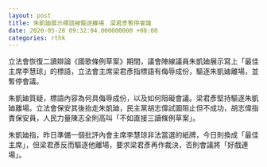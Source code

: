 ```yaml
---
layout: post
title: 朱凱廸展示標語被驅逐離場　梁君彥暫停會議
date: 2020-05-28 09:32:04.000000000 +08:00
categories: rthk
---
```


立法會恢復二讀辯論《國歌條例草案》期間，議會陣線議員朱凱廸展示寫上「最佳主席李慧琼」的標語，立法會主席梁君彥指標語有侮辱成份，驅逐朱凱廸離場，並暫停會議。

朱凱廸質疑，標語內容為何具侮辱成份，以及如何阻礙會議。梁君彥堅持驅逐朱凱廸離場。立法會保安其後抬走朱凱廸，民主黨胡志偉試圖阻止但不成功，胡志偉指責保安員，人民力量陳志全則高叫「不如直接三讀條例草案」。

朱凱廸指，昨日準備一個批評內會主席李慧琼非法當選的紙牌，今日則換成「最佳主席」，但梁君彥反而驅逐他離場，要求梁君彥再作裁決，否則會議將「好戲連場」。
